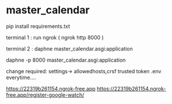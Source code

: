 # master_calendar

pip install requirements.txt


terminal 1 : run ngrok ( ngrok http 8000 ) 

terminal 2 : daphne master_calendar.asgi:application

daphne -p 8000 master_calendar.asgi:application

change required:
settings-> allowedhosts,crsf trusted token
.env
everytime....


https://22319b261154.ngrok-free.app 
https://22319b261154.ngrok-free.app/register-google-watch/
